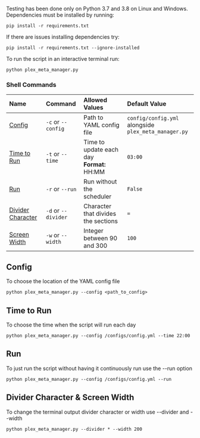 Testing has been done only on Python 3.7 and 3.8 on Linux and Windows. Dependencies must be installed by running:

```shell
pip install -r requirements.txt
```

If there are issues installing dependencies try:

```shell
pip install -r requirements.txt --ignore-installed
```

To run the script in an interactive terminal run:

```shell
python plex_meta_manager.py
```

### Shell Commands

| Name | Command | Allowed Values | Default Value |
| :-- | :-- | :-- | :-- |
| [Config](#config) | `-c` or `--config` | Path to YAML config file | `config/config.yml` alongside<br>`plex_meta_manager.py` |
| [Time to Run](#time-to-run) | `-t` or `--time` | Time to update each day<br>**Format:** HH:MM | `03:00` |
| [Run](#run) | `-r` or `--run` | Run without the scheduler | `False` |
| [Divider Character](#divider-character--screen-width) | `-d` or `--divider` | Character that divides the sections | `=` |
| [Screen Width](#divider-character--screen-width) | `-w` or `--width` | Integer between 90 and 300 | `100` |

## Config
To choose the location of the YAML config file

```shell
python plex_meta_manager.py --config <path_to_config>
```

## Time to Run
To choose the time when the script will run each day

```shell
python plex_meta_manager.py --config /configs/config.yml --time 22:00
```

## Run
To just run the script without having it continuously run use the --run option

```shell
python plex_meta_manager.py --config /configs/config.yml --run
```
## Divider Character & Screen Width
To change the terminal output divider character or width use --divider and --width

```shell
python plex_meta_manager.py --divider * --width 200
```